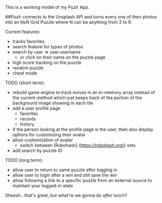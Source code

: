 This is a working model of my Puzlr App.

##Puzlr connects to the Unsplash API and turns every one of their photos into an NxN Grid Puzzle where N can be anything from 2 to 9. 

Current features:
  - tracks favorites
  - search feature for types of photos
  - search by user => user:username
    - or click on their name on the puzzle page
  - high score tracking on the puzzle
  - random puzzle
  - cheat mode

TODO (short term): 

 - rebuild game engine to track moves in an in-memory array instead of the current method which just keeps track of the portion of the background image showing in each tile
 - add a user profile page
   - favorites
   - records
   - history
- if the person looking at the profile page is the user, then also display options for customizing their avatar
- allow customization of avatar
   - switch between [Robohash] (https://robohash.org/) sets
- add search by puzzle ID

TODO (long term):

 - allow user to return to same puzzle after logging in
 - allow user to login after a win and still save the win
 - allow following a link to a specific puzzle from an external source to maintain your logged-in state

Sheesh...that's great, but what're we gonna do _after_ lunch?